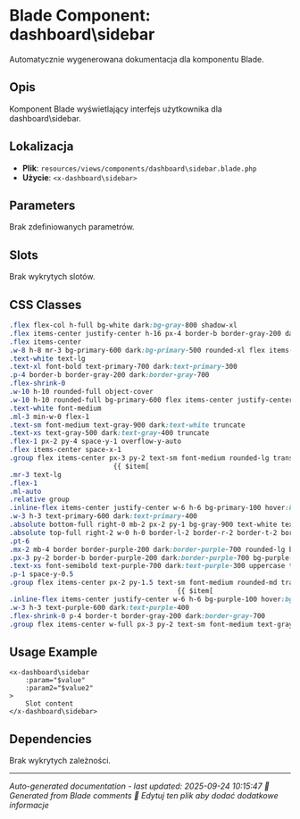# Blade Component: dashboard\sidebar

Automatycznie wygenerowana dokumentacja dla komponentu Blade.

## Opis
Komponent Blade wyświetlający interfejs użytkownika dla dashboard\sidebar.

## Lokalizacja
- **Plik**: `resources/views/components/dashboard\sidebar.blade.php`
- **Użycie**: `<x-dashboard\sidebar>`

## Parameters
Brak zdefiniowanych parametrów.

## Slots
Brak wykrytych slotów.

## CSS Classes
```css
.flex flex-col h-full bg-white dark:bg-gray-800 shadow-xl
.flex items-center justify-center h-16 px-4 border-b border-gray-200 dark:border-gray-700
.flex items-center
.w-8 h-8 mr-3 bg-primary-600 dark:bg-primary-500 rounded-xl flex items-center justify-center
.text-white text-lg
.text-xl font-bold text-primary-700 dark:text-primary-300
.p-4 border-b border-gray-200 dark:border-gray-700
.flex-shrink-0
.w-10 h-10 rounded-full object-cover
.w-10 h-10 rounded-full bg-primary-600 flex items-center justify-center
.text-white font-medium
.ml-3 min-w-0 flex-1
.text-sm font-medium text-gray-900 dark:text-white truncate
.text-xs text-gray-500 dark:text-gray-400 truncate
.flex-1 px-2 py-4 space-y-1 overflow-y-auto
.flex items-center space-x-1
.group flex items-center px-3 py-2 text-sm font-medium rounded-lg transition-colors duration-200 flex-1
                          {{ $item[
.mr-3 text-lg
.flex-1
.ml-auto
.relative group
.inline-flex items-center justify-center w-6 h-6 bg-primary-100 hover:bg-primary-200 dark:bg-primary-900/20 dark:hover:bg-primary-900/30 rounded transition-colors duration-200
.w-3 h-3 text-primary-600 dark:text-primary-400
.absolute bottom-full right-0 mb-2 px-2 py-1 bg-gray-900 text-white text-xs rounded opacity-0 group-hover:opacity-100 transition-opacity duration-200 whitespace-nowrap z-50
.absolute top-full right-2 w-0 h-0 border-l-2 border-r-2 border-t-2 border-l-transparent border-r-transparent border-t-gray-900
.pt-6
.mx-2 mb-4 border border-purple-200 dark:border-purple-700 rounded-lg bg-purple-50/50 dark:bg-purple-900/20 shadow-sm
.px-3 py-2 border-b border-purple-200 dark:border-purple-700 bg-purple-100/30 dark:bg-purple-800/20 rounded-t-lg
.text-xs font-semibold text-purple-700 dark:text-purple-300 uppercase tracking-wider
.p-1 space-y-0.5
.group flex items-center px-2 py-1.5 text-sm font-medium rounded-md transition-colors duration-200 flex-1
                                          {{ $item[
.inline-flex items-center justify-center w-6 h-6 bg-purple-100 hover:bg-purple-200 dark:bg-purple-900/30 dark:hover:bg-purple-900/50 rounded transition-colors duration-200
.w-3 h-3 text-purple-600 dark:text-purple-400
.flex-shrink-0 p-4 border-t border-gray-200 dark:border-gray-700
.group flex items-center w-full px-3 py-2 text-sm font-medium text-gray-700 dark:text-gray-300 rounded-lg hover:bg-gray-100 dark:hover:bg-gray-700 hover:text-gray-900 dark:hover:text-white transition-colors duration-200
```

## Usage Example
```blade
<x-dashboard\sidebar
    :param="$value"
    :param2="$value2"
>
    Slot content
</x-dashboard\sidebar>
```

## Dependencies
Brak wykrytych zależności.

---
*Auto-generated documentation - last updated: 2025-09-24 10:15:47*
*🤖 Generated from Blade comments*
*📝 Edytuj ten plik aby dodać dodatkowe informacje*